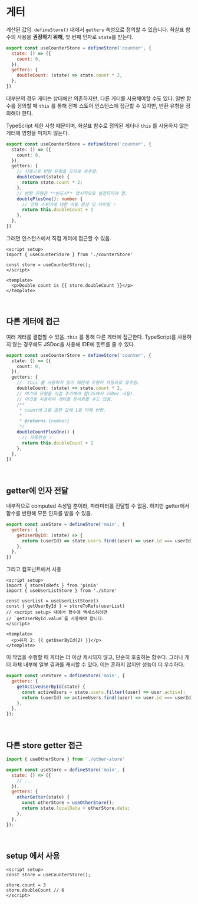 # 게터

계산된 값임. `defineStore()` 내에서 `getters` 속성으로 정의할 수 있습니다. 화살표 함수의 사용을 **권장하기 위해**, 첫 번째 인자로 `state`를 받는다.

```js
export const useCounterStore = defineStore('counter', {
  state: () => ({
    count: 0,
  }),
  getters: {
    doubleCount: (state) => state.count * 2,
  },
})
```

대부분의 경우 게터는 상태에만 의존하지만, 다른 게터를 사용해야할 수도 있다. 일반 함수를 정의할 때 `this` 를 통해 전체 스토어 인스턴스에 접근할 수 있지만, 반환 유형을 정의해야 한다.

TypeScript 제한 사항 때문이며, 화살표 함수로 정의된 게터나 `this` 를 사용하지 않는 게터에 영향을 미치지 않는다.

```ts
export const useCounterStore = defineStore('counter', {
  state: () => ({
    count: 0,
  }),
  getters: {
    // 자동으로 반환 유형을 숫자로 유추함.
    doubleCount(state) {
      return state.count * 2;
    },
    // 반환 유형은 **반드시** 명시적으로 설정되어야 함.
    doublePlusOne(): number {
      // 전체 스토어에 대한 자동 완성 및 타이핑 ✨
      return this.doubleCount + 1
    },
  },
})
```

그러면 인스턴스에서 직접 게터에 접근할 수 있음.

```vue
<script setup>
import { useCounterStore } from './counterStore'

const store = useCounterStore();
</script>

<template>
  <p>Double count is {{ store.doubleCount }}</p>
</template>
```

<br/>

## 다른 게터에 접근

여러 게터를 결합할 수 있음. `this` 를 통해 다른 게터에 접근한다. TypeScript를 사용하지 않는 경우에도 JSDoc을 사용해 IDE에 힌트를 줄 수 있다.

```ts
export const useCounterStore = defineStore('counter', {
  state: () => ({
    count: 0,
  }),
  getters: {
    // `this`를 사용하지 않기 때문에 유형이 자동으로 유추됨.
    doubleCount: (state) => state.count * 2,
    // 여기에 유형을 직접 추가해야 함(JS에서 JSDoc 사용).
    // 이것을 사용하여 게터를 문서화할 수도 있음.
    /**
     * count에 2를 곱한 값에 1을 더해 반환.
     *
     * @returns {number}
     */
    doubleCountPlusOne() {
      // 자동완성 ✨
      return this.doubleCount + 1
    },
  },
})
```

<br/>

## getter에 인자 전달

 내부적으로 computed 속성일 뿐이라, 파라미터를 전달할 수 없음. 하지만 getter에서 함수를 반환해 모든 인자를 받을 수 있음.

```js
export const useStore = defineStore('main', {
  getters: {
    getUserById: (state) => {
      return (userId) => state.users.find((user) => user.id === userId)
    },
  },
})
```

그리고 컴포넌트에서 사용

```vue
<script setup>
import { storeToRefs } from 'pinia'
import { useUserListStore } from './store'

const userList = useUserListStore()
const { getUserById } = storeToRefs(userList)
// <script setup> 내에서 함수에 액세스하려면
// `getUserById.value`를 사용해야 합니다.
</script>

<template>
  <p>유저 2: {{ getUserById(2) }}</p>
</template>
```

이 작업을 수행할 때 게터는 더 이상 캐시되지 않고, 단순히 호출하는 함수다. 그러나 게터 자체 내부에 일부 결과를 캐시할 수 있다. 이는 흔하지 않지만 성능이 더 우수하다.

```javascript
export const useStore = defineStore('main', {
  getters: {
    getActiveUserById(state) {
      const activeUsers = state.users.filter((user) => user.active);
      return (userId) => activeUsers.find((user) => user.id === userId);
    },
  },
});
```

<br/>

## 다른 store getter 접근

```javascript
import { useOtherStore } from './other-store'

export const useStore = defineStore('main', {
  state: () => ({
    // ...
  }),
  getters: {
    otherGetter(state) {
      const otherStore = useOtherStore();
      return state.localData + otherStore.data;
    },
  },
});
```

<br/>

## setup 에서 사용

```vue
<script setup>
const store = useCounterStore();

store.count = 3
store.doubleCount // 6
</script>
```

